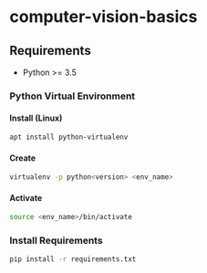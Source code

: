 # computer-vision-basics

## Requirements

* Python >= 3.5

### Python Virtual Environment

#### Install (Linux)

```bash
apt install python-virtualenv
```

#### Create

```bash
virtualenv -p python<version> <env_name>
```

#### Activate

```bash
source <env_name>/bin/activate
```

### Install Requirements

```bash
pip install -r requirements.txt
```